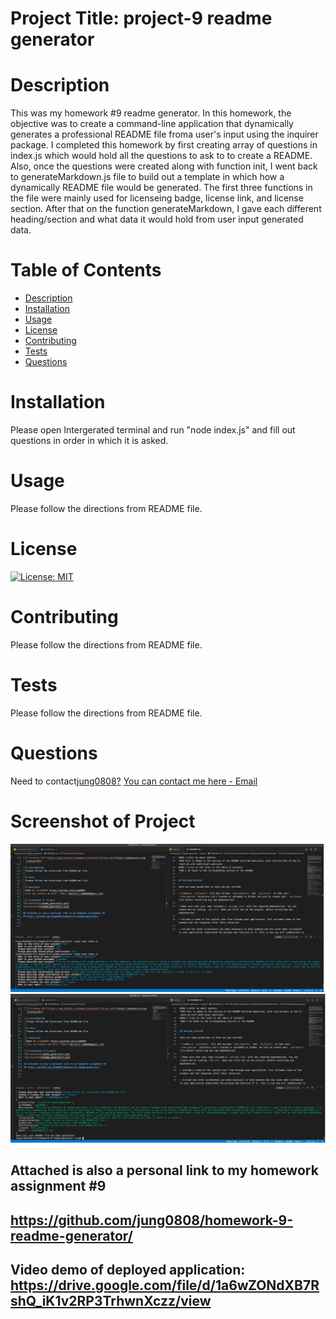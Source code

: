 # Project Title: project-9 readme generator

# Description

This was my homework #9 readme generator. In this homework, the objective was to create a command-line application that dynamically generates a professional README file froma user's input using the inquirer package. I completed this homework by first creating array of questions in index.js which would hold all the questions to ask to to create a README. Also, once the questions were created along with function init, I went back to generateMarkdown.js file to build out a template in which how a dynamically README file would be generated. The first three functions in the file were mainly used for licenseing badge, license link, and license section. After that on the function generateMarkdown, I gave each different heading/section and what data it would hold from user input generated data.

# Table of Contents

- [Description](#Description)
- [Installation](#Installation)
- [Usage](#Usage)
- [License](#License)
- [Contributing](#Contributing)
- [Tests](#Tests)
- [Questions](#Questions)

# Installation

Please open Intergerated terminal and run "node index.js" and fill out questions in order in which it is asked.

# Usage

Please follow the directions from README file.

# License

[![License: MIT](https://img.shields.io/badge/License-MIT-yellow.svg)](https://opensource.org/licenses/MIT)

# Contributing

Please follow the directions from README file.

# Tests

Please follow the directions from README file.

# Questions

Need to contact[jung0808?](https://github.com/jung0808)
[You can contact me here - Email](mailto:j.nam0808@gmail.com)

# Screenshot of Project

![Screenshot](readme_generator1.png)
![Screenshot](readme_generator2.png)

## Attached is also a personal link to my homework assignment #9

## https://github.com/jung0808/homework-9-readme-generator/

## Video demo of deployed application: https://drive.google.com/file/d/1a6wZONdXB7RshQ_iK1v2RP3TrhwnXczz/view

